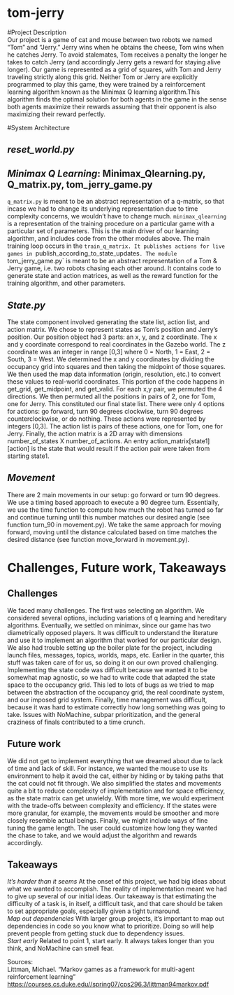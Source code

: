 # tom-jerry   
#Project Description   
Our project is a game of cat and mouse between two robots we named “Tom” and “Jerry.” Jerry wins when he obtains the cheese, Tom wins when he catches Jerry. To avoid stalemates, Tom receives a penalty the longer he takes to catch Jerry (and accordingly Jerry gets a reward for staying alive longer). Our game is represented as a grid of squares, with Tom and Jerry traveling strictly along this grid. Neither Tom or Jerry are explicitly programmed to play this game, they were trained by a reinforcement learning algorithm known as the Minimax Q learning algorithm.This algorithm finds the optimal solution for both agents in the game in the sense both agents maximize their rewards assuming that their opponent is also maximizing their reward perfectly.

#System Architecture    
## *reset_world.py*   

## *Minimax Q Learning*: Minimax_Qlearning.py, Q_matrix.py, tom_jerry_game.py   
`q_matrix.py` is meant to be an abstract representation of a q-matrix, so that incase we had to change its underlying representation due to time complexity concerns, we wouldn’t have to change much. `minimax_qlearning` is a representation of the training procedure on a particular game with a particular set of parameters. This is the main driver of our learning algorithm, and includes code from the other modules above. The main training loop occurs in the `train_q_matrix. It publishes actions for live games in `publish_according_to_state_updates`. The module `tom_jerry_game.py` is meant to be an abstract representation of a Tom & Jerry game, i.e. two robots chasing each other around. It contains code to generate state and action matrices, as well as the reward function for the training algorithm, and other parameters.   


## *State.py*     
The state component involved generating the state list, action list, and action matrix. We chose to represent states as Tom’s position and Jerry’s position. Our position object had 3 parts: an x, y, and z coordinate. The x and y coordinate correspond to real coordinates in the Gazebo world. The z coordinate was an integer in range [0,3] where 0 = North, 1 = East, 2 = South, 3 = West. We determined the x and y coordinates by dividing the occupancy grid into squares and then taking the midpoint of those squares. We then used the map data information (origin, resolution, etc.) to convert these values to real-world coordinates. This portion of the code happens in get_grid, get_midpoint, and get_valid. For each x,y pair, we permuted the 4 directions. We then permuted all the positions in pairs of 2, one for Tom, one for Jerry. This constituted our final state list. There were only 4 options for actions: go forward, turn 90 degrees clockwise, turn 90 degrees counterclockwise, or do nothing. These actions were represented by integers [0,3]. The action list is pairs of these actions, one for Tom, one for Jerry. Finally, the action matrix is a 2D array with dimensions number_of_states X number_of_actions. An entry action_matrix[state1][action] is the state that would result if the action pair were taken from starting state1.  

## *Movement*   
There are 2 main movements in our setup: go forward or turn 90 degrees. We use a timing based approach to execute a 90 degree turn. Essentially, we use the time function to compute how much the robot has turned so far and continue turning until this number matches our desired angle (see function turn_90 in movement.py). We take the same approach for moving forward, moving until the distance calculated based on time matches the desired distance (see function move_forward in movement.py). 


# Challenges, Future work, Takeaways   

## Challenges    
We faced many challenges. The first was selecting an algorithm. We considered several options, including variations of q learning and hereditary algorithms. Eventually, we settled on minimax, since our game has two diametrically opposed players. It was difficult to understand the literature and use it to implement an algorithm that worked for our particular design. We also had trouble setting up the boiler plate for the project, including launch files, messages, topics, worlds, maps, etc. Earlier in the quarter, this stuff was taken care of for us, so doing it on our own proved challenging. Implementing the state code was difficult because we wanted it to be somewhat map agnostic, so we had to write code that adapted the state space to the occupancy grid. This led to lots of bugs as we tried to map between the abstraction of the occupancy grid, the real coordinate system, and our imposed grid system. Finally, time management was difficult, because it was hard to estimate correctly how long something was going to take. Issues with NoMachine, subpar prioritization, and the general craziness of finals contributed to a time crunch. 

## Future work   
We did not get to implement everything that we dreamed about due to lack of time and lack of skill. For instance, we wanted the mouse to use its environment to help it avoid the cat, either by hiding or by taking paths that the cat could not fit through. We also simplified the states and movements quite a bit to reduce complexity of implementation and for space efficiency, as the state matrix can get unwieldy. With more time, we would experiment with the trade-offs between complexity and efficiency. If the states were more granular, for example, the movements would be smoother and more closely resemble actual beings. Finally, we might include ways of fine tuning the game length. The user could customize how long they wanted the chase to take, and we would adjust the algorithm and rewards accordingly. 

## Takeaways    
*It’s harder than it seems* At the onset of this project, we had big ideas about what we wanted to accomplish. The reality of implementation meant we had to give up several of our initial ideas. Our takeaway is that estimating the difficulty of a task is, in itself, a difficult task, and that care should be taken to set appropriate goals, especially given a tight turnaround.   
*Map out dependencies* With larger group projects, it’s important to map out dependencies in code so you know what to prioritize. Doing so will help prevent people from getting stuck due to dependency issues.   
*Start early* Related to point 1, start early. It always takes longer than you think, and NoMachine can smell fear.   

 
Sources:   
Littman, Michael. “Markov games as a framework for multi-agent reinforcement learning”  
https://courses.cs.duke.edu//spring07/cps296.3/littman94markov.pdf   
